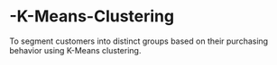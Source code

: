 # -K-Means-Clustering
To segment customers into distinct groups based on their purchasing behavior using K-Means clustering.
